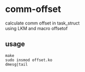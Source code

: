 # comm-offset
calculate comm offset in task_struct  
using LKM and macro offsetof
## usage
```
make
sudo insmod offset.ko
dmesg|tail
```
